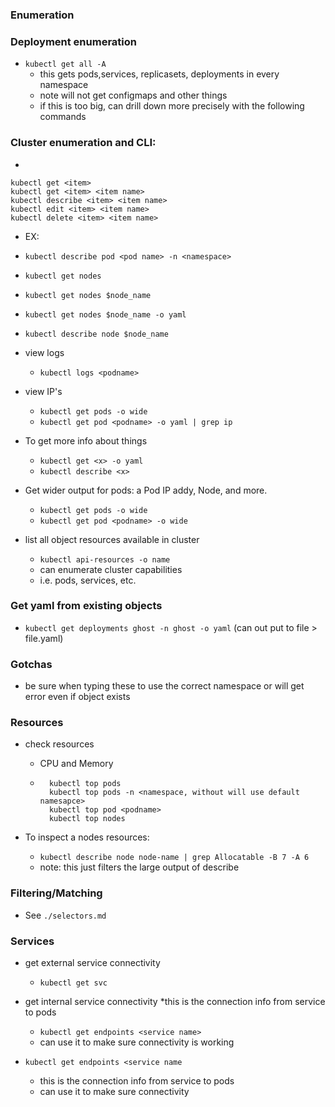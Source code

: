### Enumeration

### Deployment enumeration
* `kubectl get all -A`
    * this gets pods,services, replicasets, deployments in every namespace
    * note will not get configmaps and other things
    * if this is too big, can drill down more precisely with the following commands



### Cluster enumeration and CLI:
*  
```
kubectl get <item>
kubectl get <item> <item name>
kubectl describe <item> <item name>
kubectl edit <item> <item name>
kubectl delete <item> <item name>  
```

* EX:
* `kubectl describe pod <pod name> -n <namespace> `
* `kubectl get nodes`
* `kubectl get nodes $node_name`
* `kubectl get nodes $node_name -o yaml`
* `kubectl describe node $node_name`


* view logs
    * `kubectl logs <podname>`

* view IP's 
    * `kubectl get pods -o wide`
    * `kubectl get pod <podname> -o yaml | grep ip`


* To get more info about things 
    * `kubectl get <x> -o yaml`
    * `kubectl describe <x>`

* Get wider output for pods: a Pod IP addy, Node, and more.
    * `kubectl get pods -o wide`
    * `kubectl get pod <podname> -o wide`
 
* list all object resources available in cluster
    * `kubectl api-resources -o name`
    * can enumerate cluster capabilities
    * i.e. pods, services, etc.    
    

    
### Get yaml from existing objects
* `kubectl get deployments ghost -n ghost -o yaml` (can out put to file > file.yaml)


### Gotchas 
* be sure when typing these to use the correct namespace or will get error even if object exists


### Resources

* check resources
    * CPU and Memory
    * ```
        kubectl top pods
        kubectl top pods -n <namespace, without will use default namesapce>
        kubectl top pod <podname>
        kubectl top nodes
      ```
      
* To inspect a nodes resources:
    * `kubectl describe node node-name | grep Allocatable -B 7 -A 6`
    * note: this just filters the large output of describe


### Filtering/Matching
* See `./selectors.md`
    
    
### Services
* get external service connectivity
    * `kubectl get svc`
    
* get internal service connectivity
    *this is the connection info from service to pods 
    * `kubectl get endpoints <service name>`
     * can use it to make sure connectivity is working
     
* `kubectl get endpoints <service name`
    * this is the connection info from service to pods
    * can use it to make sure connectivity

